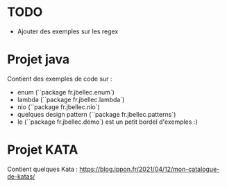 # TODO

* Ajouter des exemples sur les regex

# Projet java

Contient des exemples de code sur :

* enum (``package fr.jbellec.enum`)
* lambda (``package fr.jbellec.lambda`)
* nio (``package fr.jbellec.nio`)
* quelques design pattern (``package fr.jbellec.patterns`)
* le (``package fr.jbellec.demo`) est un petit bordel d'exemples :)

# Projet KATA

Contient quelques Kata : https://blog.ippon.fr/2021/04/12/mon-catalogue-de-katas/

